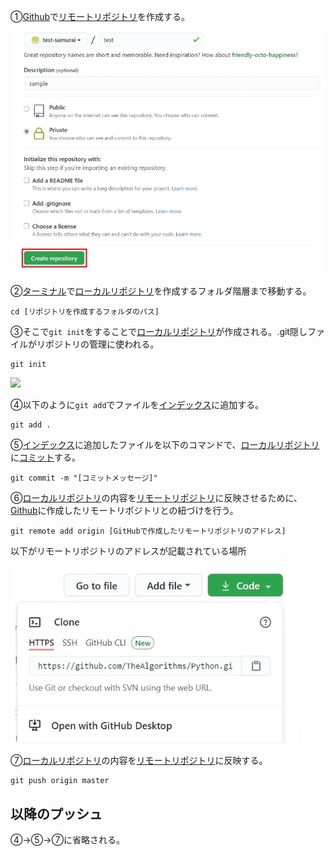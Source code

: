 
①[Github](../01_Inbox/Github.md)で[リモートリポジトリ](../01_Inbox/リモートリポジトリ.md)を作成する。  
  
  ![](../02_Extra/リモートリポジトリ作成.png)

②[ターミナル](../01_Inbox/ターミナル.md)で[ローカルリポジトリ](../01_Inbox/ローカルリポジトリ.md)を作成するフォルダ階層まで移動する。

```
cd [リポジトリを作成するフォルダのパス]
```

③そこで`git init`をすることで[ローカルリポジトリ](../01_Inbox/ローカルリポジトリ.md)が作成される。.git隠しファイルがリポジトリの管理に使われる。

```
git init
```

![](ローカルリポジトリの隠しファイル.png)

④以下のように`git add`でファイルを[インデックス](../01_Inbox/インデックス.md)に追加する。
```
git add .
```

⑤[インデックス](../01_Inbox/インデックス.md)に追加したファイルを以下のコマンドで、[ローカルリポジトリ](../01_Inbox/ローカルリポジトリ.md)に[コミット](../01_Inbox/コミット.md)する。

```
git commit -m "[コミットメッセージ]"
```

⑥[ローカルリポジトリ](../01_Inbox/ローカルリポジトリ.md)の内容を[リモートリポジトリ](../01_Inbox/リモートリポジトリ.md)に反映させるために、[Github](../01_Inbox/Github.md)に作成したリモートリポジトリとの紐づけを行う。

```
git remote add origin [GitHubで作成したリモートリポジトリのアドレス]
```

以下がリモートリポジトリのアドレスが記載されている場所

![](../02_Extra/gitgubのアドレス.png)

⑦[ローカルリポジトリ](../01_Inbox/ローカルリポジトリ.md)の内容を[リモートリポジトリ](../01_Inbox/リモートリポジトリ.md)に反映する。

```
git push origin master
```

## 以降のプッシュ
④→⑤→⑦に省略される。

